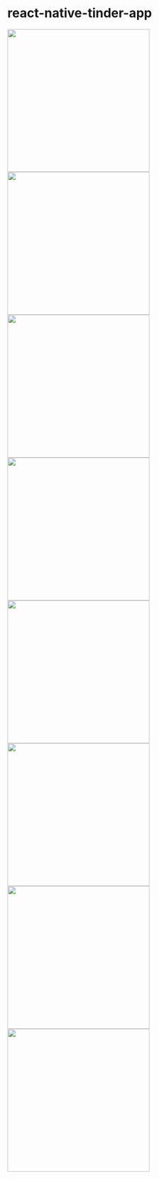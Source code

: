 # react-native-tinder-app

<img src="https://github.com/vezhdelit/react-native-tinder-app/assets/57722783/5d297faa-5f84-45c7-b93b-007957be49b5" width="320">
<img src="https://github.com/vezhdelit/react-native-tinder-app/assets/57722783/851d9bf3-2993-43e1-81f4-435aa82f5191" width="320">
<img src="https://github.com/vezhdelit/react-native-tinder-app/assets/57722783/c96f0de4-e51a-4021-bc3a-9404d3883f00" width="320">
<img src="https://github.com/vezhdelit/react-native-tinder-app/assets/57722783/508b8895-b647-4ddd-8841-1f6e994cffb9" width="320">
<img src="https://github.com/vezhdelit/react-native-tinder-app/assets/57722783/3f272470-ee9c-426b-b1e6-919835afaf61" width="320">
<img src="https://github.com/vezhdelit/react-native-tinder-app/assets/57722783/8e6190e0-f861-4899-8c23-4e6a29a16b09" width="320">
<img src="https://github.com/vezhdelit/react-native-tinder-app/assets/57722783/642b87ee-7e19-4bf4-966f-f0f782f9e75f" width="320">
<img src="https://github.com/vezhdelit/react-native-tinder-app/assets/57722783/3814bee9-91eb-42c6-bd28-2d0c2e26ba3e" width="320">

